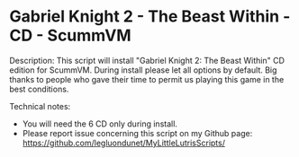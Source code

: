 # Gabriel Knight 2 - The Beast Within - CD - ScummVM


Description:
This script will install "Gabriel Knight 2: The Beast Within" CD edition for ScummVM.
During install please let all options by default.
Big thanks to people who gave their time to permit us playing this game in the best conditions.

Technical notes:
- You will need the 6 CD only during install.
- Please report issue concerning this script on my Github page:
https://github.com/legluondunet/MyLittleLutrisScripts/
